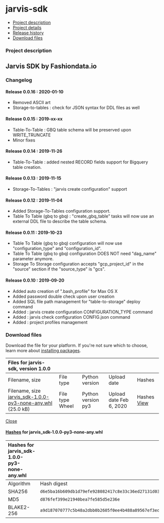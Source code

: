 # jarvis-sdk

* [ Project description](jarvis-sdk-9.md#description)
* [ Project details](jarvis-sdk-9.md#data)
* [ Release history](jarvis-sdk-9.md#history)
* [ Download files](jarvis-sdk-9.md#files)

### Project description

## Jarvis SDK by Fashiondata.io

### Changelog

#### Release 0.0.16 : 2020-01-10

* Removed ASCII art
* Storage-to-tables : check for JSON syntax for DDL files as well

#### Release 0.0.15 : 2019-xx-xx

* Table-To-Table : GBQ table schema will be preserved upon WRITE\_TRUNCATE
* Minor fixes

#### Release 0.0.14 : 2019-11-26

* Table-To-Table : added nested RECORD fields support for Bigquery table creation.

#### Release 0.0.13 : 2019-11-15

* Storage-To-Tables : "jarvis create configuration" support

#### Release 0.0.12 : 2019-11-04

* Added Storage-To-Tables configuration support.
* Table To Table \(gbq to gbq\) : "create\_gbq\_table" tasks will now use an external DDL file to describe the table schema.

#### Release 0.0.11 : 2019-10-23

* Table To Table \(gbq to gbq\) configuration will now use "configuration\_type" and "configuration\_id".
* Table To Table \(gbq to gbq\) configuration DOES NOT need "dag\_name" parameter anymore.
* Storage To Storage configuration accepts "gcp\_project\_id" in the "source" section if the "source\_type" is "gcs".

#### Release 0.0.10 : 2019-09-20

* Added auto creation of ".bash\_profile" for Max OS X
* Added password double check upon user creation
* Added SQL file path management for "table-to-storage" deploy command
* Added : jarvis create configuration CONFIGURATION\_TYPE command
* Added : jarvis check configuration CONFIG.json command
* Added : project profiles management

### Download files

Download the file for your platform. If you're not sure which to choose, learn more about [installing packages](https://packaging.python.org/installing/).

| Files for jarvis-sdk, version 1.0.0 |  |  |  |  |
| :--- | :--- | :--- | :--- | :--- |
| Filename, size | File type | Python version | Upload date | Hashes |
|  Filename, size [jarvis\_sdk-1.0.0-py3-none-any.whl](https://files.pythonhosted.org/packages/a9/d1/87070777c5b48a2dbb0b2605f0ee4b488a89567ef3ed24788d9358c1051d/jarvis_sdk-1.0.0-py3-none-any.whl) \(25.0 kB\) |  File type Wheel |  Python version py3 |  Upload date Feb 6, 2020 |  Hashes [View](jarvis-sdk-9.md#copy-hash-modal-3e504e57-3264-46c1-a482-02294e095978) |

[ Close](jarvis-sdk-9.md#modal-close)

####  [Hashes](https://pip.pypa.io/en/stable/reference/pip_install/#hash-checking-mode) for jarvis\_sdk-1.0.0-py3-none-any.whl

| Hashes for jarvis\_sdk-1.0.0-py3-none-any.whl |  |  |
| :--- | :--- | :--- |
| Algorithm | Hash digest |  |
| SHA256 | `d6e5ba16b609db1d79efe928082417c8e33c36ed27131d03fabb70375130c56f` |  |
| MD5 | `d876fef399e21940bea7fe585d5e236e` |  |
| BLAKE2-256 | `a9d187070777c5b48a2dbb0b2605f0ee4b488a89567ef3ed24788d9358c1051d` |  |

